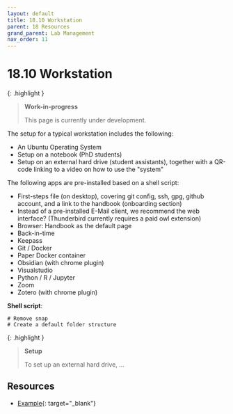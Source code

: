 ```yaml
---
layout: default
title: 18.10 Workstation
parent: 18 Resources
grand_parent: Lab Management
nav_order: 11
---
```


# 18.10 Workstation

{: .highlight }
> **Work-in-progress**
>
> This page is currently under development.

The setup for a typical workstation includes the following:

- An Ubuntu Operating System
- Setup on a notebook (PhD students)
- Setup on an external hard drive (student assistants), together with a QR-code linking to a video on how to use the "system"

The following apps are pre-installed based on a shell script:

- First-steps file (on desktop), covering git config, ssh, gpg, github account, and a link to the handbook (onboarding section)
- Instead of a pre-installed E-Mail client, we recommend the web interface? (Thunderbird currently requires a paid owl extension)
- Browser: Handbook as the default page
- Back-in-time
- Keepass
- Git / Docker
- Paper Docker container
- Obsidian (with chrome plugin)
- Visualstudio
- Python / R / Jupyter
- Zoom
- Zotero (with chrome plugin)

**Shell script**:

```
# Remove snap
# Create a default folder structure
```

{: .highlight }
> **Setup**
>
> To set up an external hard drive, ...

## Resources

- [Example](https://github.com/dengdenglele/debian-setup){: target="_blank"}

